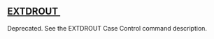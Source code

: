 ## [EXTDROUT ](https://nexus.hexagon.com/documentationcenter/bundle/MSC_Nastran_2022.4/page/Nastran_Combined_Book/qrg/parameters/TOC.EXTDROUT.xhtml)

Deprecated. See the EXTDROUT Case Control command description.

